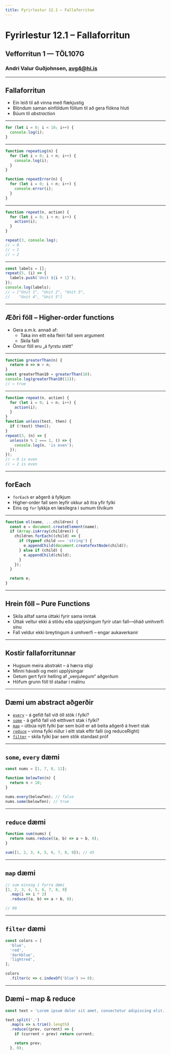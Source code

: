 ```yaml
---
title: Fyrirlestur 12.1 – Fallaforritun
---
```


# Fyrirlestur 12.1 – Fallaforritun

## Vefforritun 1 — TÖL107G

### Andri Valur Guðjohnsen, [avg4@hi.is](mailto:avg4@hi.is)

---

## Fallaforritun

* Ein leið til að vinna með flækjustig
* Blöndum saman einföldum föllum til að gera flókna hluti
* Búum til _abstraction_

***

```javascript
for (let i = 0; i < 10; i++) {
  console.log(i);
}
```

***

<!-- eslint-disable no-unused-vars -->

```javascript
function repeatLog(n) {
  for (let i = 0; i < n; i++) {
    console.log(i);
  }
}
```

<!-- eslint-disable no-unused-vars -->
```javascript
function repeatError(n) {
  for (let i = 0; i < n; i++) {
    console.error(i);
  }
}
```

***

<!-- eslint-disable no-undef -->

```javascript
function repeat(n, action) {
  for (let i = 0; i < n; i++) {
    action(i);
  }
}

repeat(3, console.log);
// → 0
// → 1
// → 2
```

***

<!-- eslint-disable no-undef -->

```javascript
const labels = [];
repeat(5, (i) => {
  labels.push(`Unit ${i + 1}`);
});
console.log(labels);
// → ["Unit 1", "Unit 2", "Unit 3",
//    "Unit 4", "Unit 5"]
```

***

## Æðri föll – Higher-order functions

* Gera a.m.k. annað af:
  - Taka inn eitt eða fleiri fall sem argument
  - Skila falli
* Önnur föll eru „á fyrstu stétt“

***

```javascript
function greaterThan(n) {
  return m => m > n;
}
const greaterThan10 = greaterThan(10);
console.log(greaterThan10(11));
// → true
```

***

```javascript
function repeat(n, action) {
  for (let i = 0; i < n; i++) {
    action(i);
  }
}
function unless(test, then) {
  if (!test) then();
}
repeat(3, (n) => {
  unless(n % 2 === 1, () => {
    console.log(n, 'is even');
  });
});
// → 0 is even
// → 2 is even
```

***

## forEach

* `forEach` er aðgerð á fylkjum
* Higher-order fall sem leyfir okkur að ítra yfir fylki
* Eins og `for` lykkja en læsilegra í sumum tilvikum

***

<!-- eslint-disable no-unused-vars -->

```javascript
function el(name, ...children) {
  const e = document.createElement(name);
  if (Array.isArray(children)) {
    children.forEach((child) => {
      if (typeof child === 'string') {
        e.appendChild(document.createTextNode(child));
      } else if (child) {
        e.appendChild(child);
      }
    });
  }

  return e;
}
```

***

## Hrein föll – Pure Functions

* Skila alltaf sama úttaki fyrir sama inntak
* Úttak veltur ekki á stöðu eða upplýsingum fyrir utan fall—óháð umhverfi sínu
* Fall veldur ekki breytingum á umhverfi – engar aukaverkanir

***

## Kostir fallaforritunnar

* Hugsum meira abstrakt – á hærra stigi
* Minni hávaði og meiri upplýsingar
* Getum gert fyrir helling af „venjulegum“ aðgerðum
* Höfum grunn föll til staðar í málinu

***

## Dæmi um abstract aðgerðir

* [`every`](https://developer.mozilla.org/en-US/docs/Web/JavaScript/Reference/Global_Objects/Array/every) - á gefið fall við öll stök í fylki?
* [`some`](https://developer.mozilla.org/en/docs/Web/JavaScript/Reference/Global_Objects/Array/some) - á gefið fall við eitthvert stak í fylki?
* [`map`](https://developer.mozilla.org/en/docs/Web/JavaScript/Reference/Global_Objects/Array/map) – útbúa nýtt fylki þar sem búið er að beita aðgerð á hvert stak
* [`reduce`](https://developer.mozilla.org/en-US/docs/Web/JavaScript/Reference/Global_Objects/Array/Reduce) – vinna fylki niður í eitt stak eftir falli (og reduceRight)
* [`filter`](https://developer.mozilla.org/en/docs/Web/JavaScript/Reference/Global_Objects/Array/filter) – skila fylki þar sem stök standast próf

***

## `some`, `every` dæmi

```javascript
const nums = [1, 7, 8, 11];

function belowTen(n) {
  return n < 10;
}

nums.every(belowTen); // false
nums.some(belowTen); // true
```

***

## `reduce` dæmi

```javascript
function sum(nums) {
  return nums.reduce((a, b) => a + b, 0);
}

sum([1, 2, 3, 4, 5, 6, 7, 8, 9]); // 45
```

***

## `map` dæmi

```javascript
// sum einsog í fyrra dæmi
[1, 2, 3, 4, 5, 6, 7, 8, 9]
  .map(i => i * 2)
  .reduce((a, b) => a + b, 0);

// 90
```

***

## `filter` dæmi

```javascript
const colors = [
  'blue',
  'red',
  'darkblue',
  'lightred',
];

colors
  .filter(c => c.indexOf('blue') >= 0);
```

***

## Dæmi – map & reduce

<!-- eslint-disable max-len -->

```javascript
const text = 'Lorem ipsum dolor sit amet, consectetur adipiscing elit. Curabitur suscipit congue tortor a aliquet. Vivamus ac bibendum nunc. Pellentesque porttitor vel libero sit amet sagittis. In molestie, nibh sed elementum dapibus, neque est bibendum tortor, ac elementum leo nisl vitae neque. Duis vitae lobortis felis. Cras ut risus non diam viverra ultrices. Sed aliquet elit magna, aliquam rhoncus velit pharetra in. Duis fringilla mi vel vulputate vehicula. Lorem ipsum dolor sit amet, consectetur adipiscing elit. Sed aliquet risus a fringilla porta. Phasellus ullamcorper sed ipsum eu gravida. Nulla viverra arcu id metus fermentum eleifend. Donec in lacus quis nibh luctus bibendum ac id dolor. Suspendisse sagittis, mauris at cursus auctor, arcu lorem semper dui, quis feugiat eros diam nec urna. Vivamus consequat diam ut nulla luctus, at viverra nisl dapibus. Donec vel tincidunt velit, nec dictum neque.';

text.split('.')
  .map(s => s.trim().length)
  .reduce((prev, current) => {
    if (current > prev) return current;

    return prev;
  }, 0);
```
